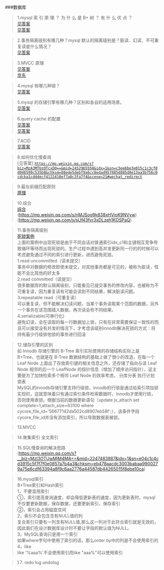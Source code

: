 ###数据库

> 1.mysql 索 引 原 理 ？ 为 什 么 是 B+ 树 ？ 有 什 么 优 点 ？ <br/>
[见答案](https://blog.csdn.net/wohaqiyi/article/details/79503395)<br/>
[见答案](https://blog.csdn.net/bigtree_3721/article/details/73151472)<br/>

> 2.事务隔离级别有哪几种？mysql 默认的隔离级别是？脏读、幻读、不可重复读是什么情况？<br/>
[见答案](https://www.cnblogs.com/huanongying/p/7021555.html)<br/>
 
> 3.MVCC 原理<br/>
[见答案](https://blog.csdn.net/joy0921/article/details/80128857)<br/>
[京东](https://mp.weixin.qq.com/s/sEsZxlA6Zhb3UJIKskV5aA)<br/>

> 4.mysql 有哪几种锁？<br/>
[见答案](https://blog.csdn.net/soonfly/article/details/70238902)<br/>

> 5.mysql 的存储引擎有哪几种？区别和各自的适用场景。<br/>
[见答案](https://www.cnblogs.com/wcwen1990/p/6655416.html)<br/>

> 6.query cache 的配置<br/>
[见答案](https://www.cnblogs.com/JiangLe/p/5688266.html)<br/>
[见答案](https://www.jianshu.com/p/c5adfd764437)<br/>

> 7.ACID <br/>
[见答案](https://www.jianshu.com/p/0b245d972e23)<br/>

> 8.如何优化慢查询<br/>
[见答案]
<code>https://mp.weixin.qq.com/s?biz=MzA3MTUzOTcxOQ==&mid=2452965558&idx=1&sn=c3ee6be3e015c1c3cf0d046599c535b8&chksm=88ede5debf9a6cc8edad957885d885d0e13aa3b756c0cdcba1cdddecf4122410ef7a0c3fa7f4&scene=21#wechat_redirect</code><br/>

> 9.最左前缀匹配原则<br/>
[原理](https://www.kancloud.cn/kancloud/theory-of-mysql-index/41857)<br/>

> 10.综合<br/>
[综合](https://github.com/minfei-miffy/Java-mianshi-note/blob/master/Java%E6%A0%B8%E5%BF%83%E9%9D%A2%E8%AF%95%E7%9F%A5%E8%AF%86%E9%9B%86%E2%80%94MySQL%E9%9D%A2%E8%AF%95%E9%A2%98.md)<br/>
(https://mp.weixin.qq.com/s/nMJSog9k838xHVioK9NVyw)<br/>
(https://mp.weixin.qq.com/s/sUf43fvr3xDLzeh1KOSPaQ)<br/>

> 11.事务隔离级别<br/>
[死锁案例](http://blog.itpub.net/22664653/viewspace-2152274/)<br/>
上面的案例中出现死锁是由于不同会话对普通索引idx_c1和主键相互竞争导致循环等待而出现死锁的。生产过程中遇到高并发更新同一行的的时候可以考虑避免通过不同的索引进行更新，进而避免死锁。<br/>
1.read uncommitted（读未提交）<br/>
事务中对数据的修改即使未提交，对其他事务都是可见的，被称为脏读，性能不会比其他的好太多<br/>
2.read committed（读提交）<br/>
很多数据库的默认隔离级别，只能看见已提交事务的修改内容，也被称为不可重复读，因为重复读有可能会读到不同结果，解决脏读问题。<br/>
3.repeatable read（可重复读）<br/>
可以重复读，但不能解决幻读问题，当某个事务读取某个范围的数据，另外一个事务在该范围插入数据，再次读会有不同结果。<br/>
4.serializable(可串行化)<br/>
避免幻读，会在读取的每一行数据加上锁，只有在非常需要保证一致性的而且可以接受没有并发的情况下，才考虑该级别innodb解决死锁的方式：将持有最少行级排他锁的事务进行回滚<br/>

> 12.储存引擎的区别<br/>
如 Innodb 存储引擎的 B-Tree 索引实际使用的存储结构实际上是 B+Tree，也就是在 B-Tree 数据结构的基础上做了很小的改造，在每一个Leaf Node 上面出了存放索引键的相关信息之外，还存储了指向与该 Leaf Node 相邻的后一个 LeafNode 的指针信息（增加了顺序访问指针），这主要是为了加快检索多个相邻 Leaf Node 的效率考虑。
分库分表  执行计划<br/>
锁表<br/>
MySQL的innodb存储引擎支持行级锁，innodb的行锁是通过给索引项加锁实现的，这就意味着只有通过索引条件检索数据时，innodb才使用行锁，否则使用表锁。根据当前的数据更新语句（update jx_attach set complete=1,attach_size=63100 where cycore_file_id='56677142da502cd8907eb58f';），该条件字段cycore_file_id并没有添加索引，所以导致数据表被锁。<br/>

> 13.MVCC<br/>

> 14.聚集索引  全文索引<br/>

> 15.SQL慢查询的解决思路<br/>
(https://mp.weixin.qq.com/s?__biz=MzI3OTUwMjM4MA==&mid=2247483887&idx=1&sn=e04c1c4cd3915c5f7f7f0e0857a7b4a3&chksm=eb478aacdc3003babaa9900279a75e6cdf63394a8f9c6aa2776a44587db44265015f8ebe10ca)<br/>

> 16.mysql索引<br/>
B+Tree索引和Hash索引<br/>
1，不要滥用索引<br/>
①，索引提高查询速度，却会降低更新表的速度，因为更新表时，mysql不仅要更新数据，保存数据，还要更新索引，保存索引<br/>
②，索引会占用磁盘空间<br/>
2，索引不会包含含有NULL值的列<br/>
复合索引只要有一列含有NULL值,那么这一列对于此符合索引就是无效的，因此我们在设计数据库设计时不要让字段的默认值为NULL。<br/>
3，MySQL查询只是用一个索引<br/>
如果where字句中使用了索引的话，那么order by中的列是不会使用索引的<br/>
4，like<br/>
like '%aaa%'不会使用索引而like "aaa%"可以使用索引<br/>

> 17. redo log undolog


